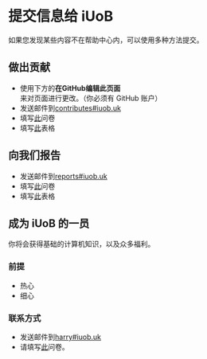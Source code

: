 # 提交信息给 iUoB 

如果您发现某些内容不在帮助中心内，可以使用多种方法提交。

## 做出贡献

- 使用下方的**在GitHub编辑此页面**来对页面进行更改。（你必须有 GitHub 账户）
- 发送邮件到[contributes#iuob.uk](mailto:contributes@iuob.uk)
- 填写[此](https://forms.office.com/Pages/ResponsePage.aspx?id=GzAAqWWQukueuyv5czTnIb5RWazdq9FCmGtQUvu86TJUNEZUU0ZKME1IOTNNMFpaSFZLSVpXMTVXRy4u)问卷
- 填写[此](https://tawk.to/chat/5fb6a474a1d54c18d8eb5862/default)表格


## 向我们报告

- 发送邮件到[reports#iuob.uk](mailto:reports@iuob.uk)
- 填写[此](https://forms.office.com/Pages/ResponsePage.aspx?id=GzAAqWWQukueuyv5czTnIb5RWazdq9FCmGtQUvu86TJUMkhGSTdWSVc2M0xJQUgxQzdNVUQyRzVPVi4u)问卷
- 填写[此](https://tawk.to/chat/5fb6a474a1d54c18d8eb5862/default)表格


## 成为 iUoB 的一员

你将会获得基础的计算机知识，以及众多福利。

### 前提

- 热心
- 细心

### 联系方式

- 发送邮件到[harry#iuob.uk](mailto:harry@iuob.uk)
- 请填写[此](https://forms.office.com/Pages/ResponsePage.aspx?id=GzAAqWWQukueuyv5czTnIb5RWazdq9FCmGtQUvu86TJUOVdNTFhVQ1FPMEVIVVFJQ01TRzNYNkpRMi4u)问卷。